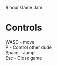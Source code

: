 8 hour Game Jam  
# Controls   
WASD - move  
P - Control other dude  
Space - Jump  
Esc - Close game  
